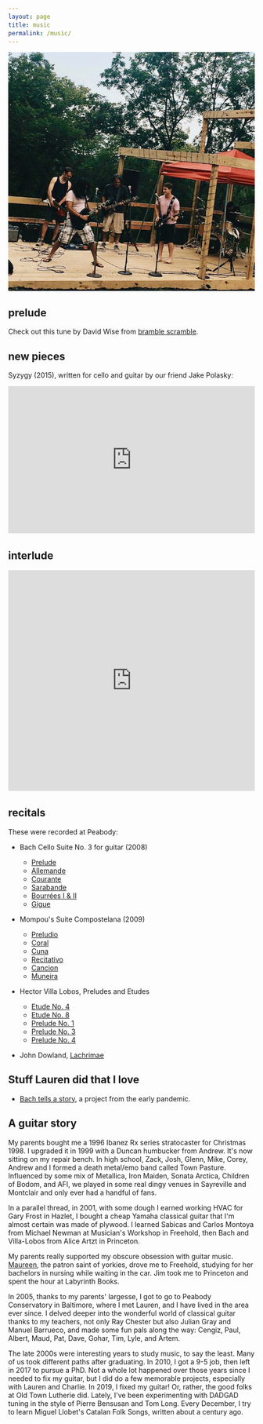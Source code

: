 ```yaml
---
layout: page
title: music
permalink: /music/
---
```


![](/assets/music.jpg)

## prelude

Check out this tune by David Wise from <a href="https://www.youtube.com/watch?v=qIk6YFTzckc" target="_blank">bramble scramble</a>.

## new pieces

Syzygy (2015), written for cello and guitar by our friend Jake Polasky:

<iframe width="100%" height="300" scrolling="no" frameborder="no" allow="autoplay" src="https://w.soundcloud.com/player/?url=https%3A//api.soundcloud.com/playlists/203738773&color=%23ff5500&auto_play=false&hide_related=false&show_comments=true&show_user=true&show_reposts=false&show_teaser=true&visual=true"></iframe>

## interlude

<iframe width="100%" height="450" scrolling="no" frameborder="no" allow="autoplay" src="https://w.soundcloud.com/player/?url=https%3A//api.soundcloud.com/users/44246847&color=%23ff5500&auto_play=false&hide_related=false&show_comments=true&show_user=true&show_reposts=false&show_teaser=true"></iframe>

## recitals

These were recorded at Peabody:

* Bach Cello Suite No. 3 for guitar (2008)
    * [Prelude](/assets/Prelude.mp3)
    * [Allemande](/assets/Allemande.mp3)
    * [Courante](/assets/Courante.mp3)
    * [Sarabande](/assets/Sarabande.mp3)
    * [Bourrées I & II](/assets/Bourrées.mp3)
    * [Gigue](/assets/Gigue.mp3)

* Mompou's Suite Compostelana (2009)
    * [Preludio](/assets/Preludio.mp3)
    * [Coral](/assets/Coral.mp3)
    * [Cuna](/assets/Cuna.mp3)
    * [Recitativo](/assets/Recitativo.mp3)
    * [Cancion](/assets/Cancion.mp3)
    * [Muneira](/assets/Muneira.mp3)

* Hector Villa Lobos, Preludes and Etudes
    * [Etude No. 4](/assets/Etude4.mp3)
    * [Etude No. 8](/assets/Etude8.mp3)
    * [Prelude No. 1](/assets/Prelude1.mp3)
    * [Prelude No. 3](/assets/Prelude3.mp3)
    * [Prelude No. 4](/assets/Prelude4.mp3)

* John Dowland, [Lachrimae](/assets/Lachrimae.mp3)

## Stuff Lauren did that I love

* [Bach tells a story](/assets/bach-tells-a-story.mp3), a project from the early pandemic.

## A guitar story

My parents bought me a 1996 Ibanez Rx series stratocaster for Christmas 1998. I upgraded it in 1999 with a Duncan humbucker from Andrew. It's now sitting on my repair bench. In high school, Zack, Josh, Glenn, Mike, Corey, Andrew and I formed a death metal/emo band called Town Pasture. Influenced by some mix of Metallica, Iron Maiden, Sonata Arctica, Children of Bodom, and AFI, we played in some real dingy venues in Sayreville and Montclair and only ever had a handful of fans.

In a parallel thread, in 2001, with some dough I earned working HVAC for Gary Frost in Hazlet, I bought a cheap Yamaha classical guitar that I'm almost certain was made of plywood. I learned Sabicas and Carlos Montoya from Michael Newman at Musician's Workshop in Freehold, then Bach and Villa-Lobos from Alice Artzt in Princeton.

My parents really supported my obscure obsession with guitar music. [Maureen](/assets/maureen.jpg), the patron saint of yorkies, drove me to Freehold, studying for her bachelors in nursing while waiting in the car. Jim took me to Princeton and spent the hour at Labyrinth Books.

In 2005, thanks to my parents' largesse, I got to go to Peabody Conservatory in Baltimore, where I met Lauren, and I have lived in the area ever since. I delved deeper into the wonderful world of classical guitar thanks to my teachers, not only Ray Chester but also Julian Gray and Manuel Barrueco, and made some fun pals along the way: Cengiz, Paul, Albert, Maud, Pat, Dave, Gohar, Tim, Lyle, and Artem.

The late 2000s were interesting years to study music, to say the least. Many of us took different paths after graduating. In 2010, I got a 9-5 job, then left in 2017 to pursue a PhD. Not a whole lot happened over those years since I needed to fix my guitar, but I did do a few memorable projects, especially with Lauren and Charlie. In 2019, I fixed my guitar! Or, rather, the good folks at Old Town Lutherie did. Lately, I've been experimenting with DADGAD tuning in the style of Pierre Bensusan and Tom Long. Every December, I try to learn Miguel Llobet's Catalan Folk Songs, written about a century ago.
